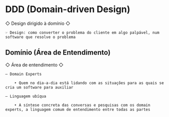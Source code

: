 # DDD (Domain-driven Design)

◇ Design dirigido à domínio ◇

    ☞ Design: como converter o problema do cliente em algo palpável, num software que resolve o problema


## Domínio (Área de Entendimento)

◇ Área de entendimento ◇

    — Domain Experts

        ‣ Quem no dia-a-dia está lidando com as situações para as quais se cria um software para auxiliar

    — Linguagem ubíqua

        ‣ A síntese concreta das conversas e pesquisas com os domain experts, a linguagem comum de entendimento entre todas as partes
    
